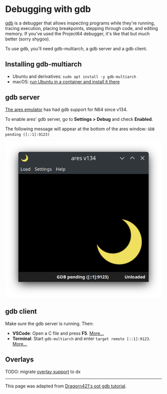 # Debugging with gdb

[gdb] is a debugger that allows inspecting programs while they're running, tracing execution, placing breakpoints, stepping through code, and editing memory. If you've used the Project64 debugger, it's like that but much better (sorry shygoo).

To use gdb, you'll need gdb-multiarch, a gdb server and a gdb client.

## Installing gdb-multiarch

- Ubuntu and derivatives: `sudo apt install -y gdb-multiarch`
- macOS: [run Ubuntu in a container and install it there](https://github.com/l2iterative/gdb0/blob/main/gdb_macOS_arm.md)

## gdb server

[The ares emulator][ares] has had gdb support for N64 since v134.

To enable ares' gdb server, go to **Settings > Debug** and check **Enabled**.

The following message will appear at the bottom of the ares window: `GDB pending ([::1]:9123)`

![](https://github.com/Dragorn421/z64-romhack-tutorials/raw/master/debugging/gdb/media/ares_gdb_pending.png)

## gdb client

Make sure the gdb server is running. Then:

- **VSCode**: Open a C file and press **F5**. [More...](https://github.com/Dragorn421/z64-romhack-tutorials/blob/master/debugging/gdb/vscode.md#running)
- **Terminal**: Start `gdb-multiarch` and enter `target remote [::1]:9123`. [More...](https://github.com/Dragorn421/z64-romhack-tutorials/blob/master/debugging/gdb/terminal.md#connect-to-the-gdb-server)

## Overlays

TODO: migrate [overlay support](https://github.com/Dragorn421/z64-romhack-tutorials/blob/master/debugging/gdb/gdb_and_z64_overlays.md) to dx

[gdb]: https://sourceware.org/gdb/
[ares]: https://ares-emu.net/

---

This page was adapted from [Dragorn421's oot gdb tutorial](https://github.com/Dragorn421/z64-romhack-tutorials/blob/master/debugging/gdb/index.md).
